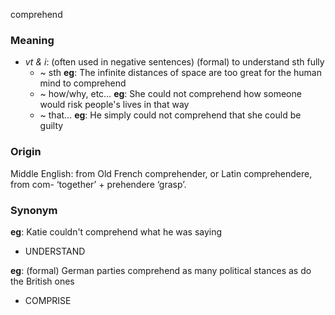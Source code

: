 comprehend
### Meaning
+ _vt & i_: (often used in negative sentences) (formal) to understand sth fully
	+  ~ sth __eg__: The infinite distances of space are too great for the human mind to comprehend
	+  ~ how/why, etc… __eg__: She could not comprehend how someone would risk people's lives in that way
	+  ~ that… __eg__: He simply could not comprehend that she could be guilty

### Origin

Middle English: from Old French comprehender, or Latin comprehendere, from com- ‘together’ + prehendere ‘grasp’.

### Synonym

__eg__: Katie couldn't comprehend what he was saying

+ UNDERSTAND

__eg__: (formal) German parties comprehend as many political stances as do the British ones

+ COMPRISE


